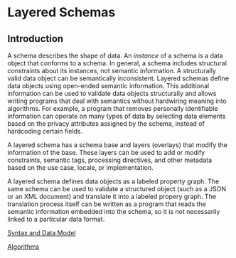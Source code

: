 # Layered Schemas

## Introduction

A schema describes the shape of data. An *instance* of a schema is a
data object that conforms to a schema. In general, a schema includes
structural constraints about its instances, not semantic
information. A structurally valid data object can be semantically
inconsistent. Layered schemas define data objects using open-ended
semantic information. This additional information can be used to
validate data objects structurally and allows writing programs that
deal with semantics without hardwiring meaning into algorithms. For
example, a program that removes personally identifiable information
can operate on many types of data by selecting data elements based on
the privacy attributes assigned by the schema, instead of hardcoding
certain fields.

A layered schema has a schema base and layers (overlays) that modify
the information of the base. These layers can be used to add or modify
constraints, semantic tags, processing directives, and other metadata
based on the use case, locale, or implementation. 

A layered schema defines data objects as a labeled property graph. The
same schema can be used to validate a structured object (such as a
JSON or an XML document) and translate it into a labeled propery
graph. The translation process itself can be written as a program that
reads the semantic information embedded into the schema, so it is not
necessarily linked to a particular data format. 

[Syntax and Data Model](syntax-and-model.md)

[Algorithms](schema-algorithms.md)


